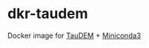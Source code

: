 # dkr-taudem
Docker image for [TauDEM](http://hydrology.usu.edu/taudem/) + [Miniconda3](https://conda.io/miniconda.html)
